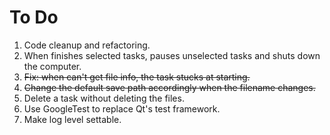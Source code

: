 # To Do
1) Code cleanup and refactoring.    
2) When finishes selected tasks, pauses unselected tasks and shuts down the computer.  
3) <del>Fix: when can't get file info, the task stucks at starting.</del>   
4) <del>Change the default save path accordingly when the filename changes.</del>
5) Delete a task without deleting the files.
6) Use GoogleTest to replace Qt's test framework.
7) Make log level settable.
   


